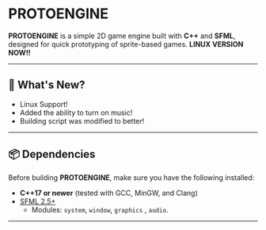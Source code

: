 # PROTOENGINE

**PROTOENGINE** is a simple 2D game engine built with **C++** and **SFML**, designed for quick prototyping of sprite-based games.
**LINUX VERSION NOW!!**

---
## 📰 What's New?

- Linux Support!
- Added the ability to turn on music!
- Building script was modified to better!
---

## 📦 Dependencies

Before building **PROTOENGINE**, make sure you have the following installed:

- **C++17 or newer** (tested with GCC, MinGW, and Clang)
- [SFML 2.5+](https://www.sfml-dev.org/download.php)  
  - Modules: `system`, `window`, `graphics` , `audio`.

---
